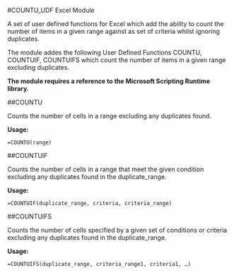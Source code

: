 #COUNTU_UDF Excel Module

A set of user defined functions for Excel which add the ability to count the number of items in a given range against as set of criteria whilst ignoring duplicates.

The module addes the following User Defined Functions COUNTU, COUNTUIF, COUNTUIFS which count the number of items in a given range excluding duplicates.

**The module requires a reference to the Microsoft Scripting Runtime library.**

##COUNTU

Counts the number of cells in a range excluding any duplicates
found.

**Usage:**
```
=COUNTU(range)
```

##COUNTUIF

Counts the number of cells in a range that meet the given
condition excluding any duplicates found in the
duplicate_range.

**Usage:**
```
=COUNTUIF(duplicate_range, criteria, criteria_range)
```

##COUNTUIFS

Counts the number of cells specified by a given set of
conditions or criteria excluding any duplicates found in the
duplicate_range.

**Usage:**
```
=COUNTUIFS(duplicate_range, criteria_range1, criteria1, …)
```
